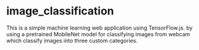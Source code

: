 # image_classification
This is a simple machine learning web application using TensorFlow.js. by using a pretrained MobileNet model for classifying images from webcam which classify images into three custom categories.
